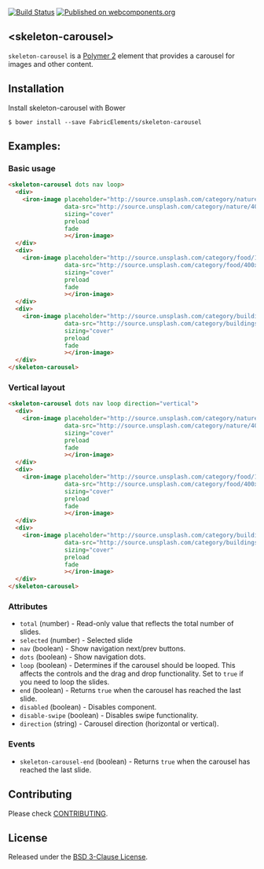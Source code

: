 [![Build Status](https://travis-ci.org/FabricElements/skeleton-carousel.svg?branch=master)](https://travis-ci.org/FabricElements/skeleton-carousel)
[![Published on webcomponents.org](https://img.shields.io/badge/webcomponents.org-published-blue.svg)](https://www.webcomponents.org/element/FabricElements/skeleton-carousel)

## \<skeleton-carousel\>

`skeleton-carousel` is a [Polymer 2](http://polymer-project.org) element that provides a carousel for images and other content.

## Installation

Install skeleton-carousel with Bower

```shell
$ bower install --save FabricElements/skeleton-carousel
```

## Examples:
### Basic usage

<!---
```
<custom-element-demo>
  <template>
    <script src="../webcomponentsjs/webcomponents-lite.js"></script>
    <link rel="import" href="../iron-image/iron-image.html">
    <link rel="import" href="skeleton-carousel.html">
    <style is="custom-style">
      iron-image {
        display: block;
        background-color: black;
        min-height: 500px;
      }
    
      skeleton-carousel {
        min-height: 500px;
      }
    </style>
    <next-code-block></next-code-block>
  </template>
</custom-element-demo>
```
-->
```html
<skeleton-carousel dots nav loop>
  <div>
    <iron-image placeholder="http://source.unsplash.com/category/nature/10x10"
                data-src="http://source.unsplash.com/category/nature/400x400"
                sizing="cover"
                preload
                fade
                ></iron-image>
  </div>
  <div>
    <iron-image placeholder="http://source.unsplash.com/category/food/10x10"
                data-src="http://source.unsplash.com/category/food/400x400"
                sizing="cover"
                preload
                fade
                ></iron-image>
  </div>
  <div>
    <iron-image placeholder="http://source.unsplash.com/category/buildings/10x10"
                data-src="http://source.unsplash.com/category/buildings/400x400"
                sizing="cover"
                preload
                fade
                ></iron-image>
  </div>
</skeleton-carousel>
```

### Vertical layout

<!---
```
<custom-element-demo>
  <template>
    <script src="../webcomponentsjs/webcomponents-lite.js"></script>
    <link rel="import" href="../iron-image/iron-image.html">
    <link rel="import" href="skeleton-carousel.html">
    <style is="custom-style">
      iron-image {
        display: block;
        background-color: black;
        min-height: 500px;
      }
    
      skeleton-carousel {
        min-height: 500px;
      }
    </style>
    <next-code-block></next-code-block>
  </template>
</custom-element-demo>
```
-->
```html
<skeleton-carousel dots nav loop direction="vertical">
  <div>
    <iron-image placeholder="http://source.unsplash.com/category/nature/10x10"
                data-src="http://source.unsplash.com/category/nature/400x400"
                sizing="cover"
                preload
                fade
                ></iron-image>
  </div>
  <div>
    <iron-image placeholder="http://source.unsplash.com/category/food/10x10"
                data-src="http://source.unsplash.com/category/food/400x400"
                sizing="cover"
                preload
                fade
                ></iron-image>
  </div>
  <div>
    <iron-image placeholder="http://source.unsplash.com/category/buildings/10x10"
                data-src="http://source.unsplash.com/category/buildings/400x400"
                sizing="cover"
                preload
                fade
                ></iron-image>
  </div>
</skeleton-carousel>
```

### Attributes

* `total` (number) - Read-only value that reflects the total number of slides.
* `selected` (number) - Selected slide
* `nav` (boolean) - Show navigation next/prev buttons.
* `dots` (boolean) - Show navigation dots.
* `loop` (boolean) - Determines if the carousel should be looped.  This affects the controls and the drag and drop functionality. Set to `true` if you need to loop the slides.
* `end` (boolean) - Returns `true` when the carousel has reached the last slide.
* `disabled` (boolean) - Disables component.
* `disable-swipe` (boolean) - Disables swipe functionality.
* `direction` (string) - Carousel direction (horizontal or vertical).

### Events

* `skeleton-carousel-end` (boolean) - Returns `true` when the carousel has reached the last slide.

## Contributing

Please check [CONTRIBUTING](./CONTRIBUTING.md).

## License

Released under the [BSD 3-Clause License](./LICENSE.md).
